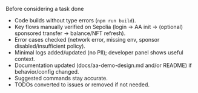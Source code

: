 Before considering a task done
- Code builds without type errors (`npm run build`).
- Key flows manually verified on Sepolia (login → AA init → (optional) sponsored transfer → balance/NFT refresh).
- Error cases checked (network error, missing env, sponsor disabled/insufficient policy).
- Minimal logs added/updated (no PII); developer panel shows useful context.
- Documentation updated (docs/aa-demo-design.md and/or README) if behavior/config changed.
- Suggested commands stay accurate.
- TODOs converted to issues or removed if not needed.